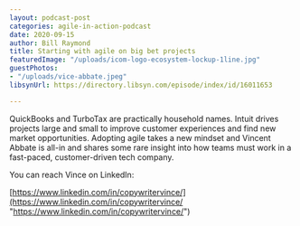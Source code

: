 ```yaml
---
layout: podcast-post
categories: agile-in-action-podcast
date: 2020-09-15
author: Bill Raymond
title: Starting with agile on big bet projects
featuredImage: "/uploads/icom-logo-ecosystem-lockup-1line.jpg"
guestPhotos:
- "/uploads/vice-abbate.jpeg"
libsynUrl: https://directory.libsyn.com/episode/index/id/16011653

---
```

QuickBooks and TurboTax are practically household names. Intuit drives projects large and small to improve customer experiences and find new market opportunities. Adopting agile takes a new mindset and Vincent Abbate is all-in and shares some rare insight into how teams must work in a fast-paced, customer-driven tech company.

You can reach Vince on LinkedIn:

[https://www.linkedin.com/in/copywritervince/](https://www.linkedin.com/in/copywritervince/ "https://www.linkedin.com/in/copywritervince/")
